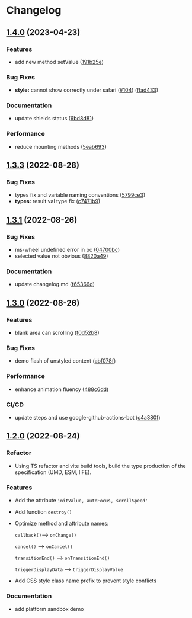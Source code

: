 # Changelog

## [1.4.0](https://github.com/onlyhom/mobile-select/compare/v1.3.3...v1.4.0) (2023-04-23)


### Features

* add new method setValue ([191b25e](https://github.com/onlyhom/mobile-select/commit/191b25e4d3158b4c4b7f57341c8eab8a367da87f))


### Bug Fixes

* **style:** cannot show correctly under safari ([#104](https://github.com/onlyhom/mobile-select/issues/104)) ([ffad433](https://github.com/onlyhom/mobile-select/commit/ffad43350a224b2798c3846f936511b740f4dc94))


### Documentation

* update shields status ([6bd8d81](https://github.com/onlyhom/mobile-select/commit/6bd8d81ed4ec4bd0dd134c65e20a29172a99c33e))


### Performance

* reduce mounting methods ([5eab693](https://github.com/onlyhom/mobile-select/commit/5eab6933a0e247ce5a05d41e57e698c0ce910e52))

## [1.3.3](https://github.com/onlyhom/mobile-select/compare/v1.3.1...v1.3.3) (2022-08-28)


### Bug Fixes

* types fix and variable naming conventions ([5799ce3](https://github.com/onlyhom/mobile-select/commit/5799ce3d0fc74c0467e8ae42049fd7f984a07ddc))
* **types:** result val type fix ([c7471b9](https://github.com/onlyhom/mobile-select/commit/c7471b936f1cd4523618ec26455587767296b486))

## [1.3.1](https://github.com/onlyhom/mobile-select/compare/v1.3.0...v1.3.1) (2022-08-26)


### Bug Fixes

* ms-wheel undefined error in pc ([04700bc](https://github.com/onlyhom/mobile-select/commit/04700bc55d89e9dae7556d700332704ac4f5bb32))
* selected value not obvious ([8820a49](https://github.com/onlyhom/mobile-select/commit/8820a49ec2bd175db80aab3ce23ec311d3dbdbda))


### Documentation

* update changelog.md ([f65366d](https://github.com/onlyhom/mobile-select/commit/f65366d0c6ca51848518d7c7c27f8396c2d52d3c))

## [1.3.0](https://github.com/onlyhom/mobile-select/compare/v1.2.0...v1.3.0) (2022-08-26)


### Features

* blank area can scrolling ([f0d52b8](https://github.com/onlyhom/mobile-select/commit/f0d52b886aa11eb136b0c99a77b30a4ae1cc411f))


### Bug Fixes

* demo flash of unstyled content ([abf078f](https://github.com/onlyhom/mobile-select/commit/abf078fe08f9270a2503ca41a036aab0ca666dc2))


### Performance

* enhance animation fluency ([488c6dd](https://github.com/onlyhom/mobile-select/commit/488c6dde47b3643fc47297ab90dbdcc0f60abf24))


### CI/CD

* update steps and use google-github-actions-bot ([c4a380f](https://github.com/onlyhom/mobile-select/commit/c4a380f4fc480c821c5a87645e49855d7f9b685f))


## [1.2.0](https://github.com/onlyhom/mobile-select/compare/v1.1.2...v1.2.0) (2022-08-24)

### Refactor

* Using TS refactor and vite build tools, build the type production of the specification (UMD, ESM, IIFE).

### Features
* Add the attribute ```initValue, autoFocus, scrollSpeed'```
* Add function ```destroy()```
* Optimize method and attribute names:    

  ```callback()```--> ```onChange()```      

  ```cancel()``` --> ```onCancel()```     

  ```transitionEnd()``` --> ```onTransitionEnd()```     

  ```triggerDisplayData``` --> ```triggerDisplayValue```   

* Add CSS style class name prefix to prevent style conflicts

### Documentation

* add platform sandbox demo
